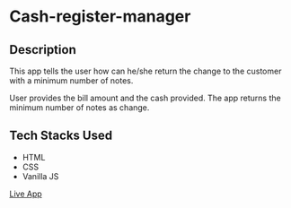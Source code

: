 # Cash-register-manager

## Description

This app tells the user how can he/she return the change to the customer with a minimum number of notes.

User provides the bill amount and the cash provided. The app returns the minimum number of notes as change.

## Tech Stacks Used
 * HTML
 * CSS
 * Vanilla JS


[Live App](https://cash-register-manager-vinayvemuri.netlify.app/ "Live App")
